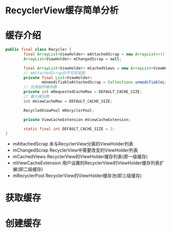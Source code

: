 # RecyclerView缓存简单分析
# 缓存介绍

```Java
public final class Recycler {
        final ArrayList<ViewHolder> mAttachedScrap = new ArrayList<>();
        ArrayList<ViewHolder> mChangedScrap = null;

        final ArrayList<ViewHolder> mCachedViews = new ArrayList<ViewHolder>();
		// mAttachedScrap的不可变视图
        private final List<ViewHolder>
                mUnmodifiableAttachedScrap = Collections.unmodifiableList(mAttachedScrap);
		// 应保留的缓存数
        private int mRequestedCacheMax = DEFAULT_CACHE_SIZE;
		// 最大缓存数
        int mViewCacheMax = DEFAULT_CACHE_SIZE;

        RecycledViewPool mRecyclerPool;

        private ViewCacheExtension mViewCacheExtension;

        static final int DEFAULT_CACHE_SIZE = 2;
}
```

* mAttachedScrap 未与RecyclerView分离的ViewHolder列表
* mChangedScrap RecyclerView中需要改变的ViewHolder列表
* mCachedViews RecyclerView的ViewHolder缓存列表(即一级缓存)
* mViewCacheExtension 用户设置的RecyclerView的ViewHolder缓存列表扩展(即二级缓存)
* mRecyclerPool RecyclerView的ViewHolder缓存池(即三级缓存)

# 获取缓存
# 创建缓存